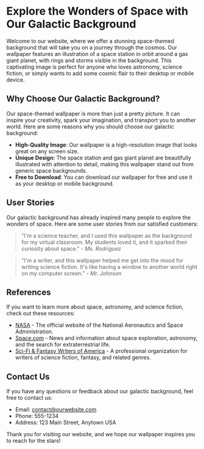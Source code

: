<!--font:Roboto-->

# Explore the Wonders of Space with Our Galactic Background

Welcome to our website, where we offer a stunning space-themed background that will take you on a journey through the cosmos. Our wallpaper features an illustration of a space station in orbit around a gas giant planet, with rings and storms visible in the background. This captivating image is perfect for anyone who loves astronomy, science fiction, or simply wants to add some cosmic flair to their desktop or mobile device.

## Why Choose Our Galactic Background?

Our space-themed wallpaper is more than just a pretty picture. It can inspire your creativity, spark your imagination, and transport you to another world. Here are some reasons why you should choose our galactic background:

- **High-Quality Image**: Our wallpaper is a high-resolution image that looks great on any screen size.
- **Unique Design**: The space station and gas giant planet are beautifully illustrated with attention to detail, making this wallpaper stand out from generic space backgrounds.
- **Free to Download**: You can download our wallpaper for free and use it as your desktop or mobile background.

## User Stories

Our galactic background has already inspired many people to explore the wonders of space. Here are some user stories from our satisfied customers:

> "I'm a science teacher, and I used this wallpaper as the background for my virtual classroom. My students loved it, and it sparked their curiosity about space." - _Ms. Rodriguez_

> "I'm a writer, and this wallpaper helped me get into the mood for writing science fiction. It's like having a window to another world right on my computer screen." - _Mr. Johnson_

## References

If you want to learn more about space, astronomy, and science fiction, check out these resources:

- [NASA](#) - The official website of the National Aeronautics and Space Administration.
- [Space.com](#) - News and information about space exploration, astronomy, and the search for extraterrestrial life.
- [Sci-Fi & Fantasy Writers of America](#) - A professional organization for writers of science fiction, fantasy, and related genres.

## Contact Us

If you have any questions or feedback about our galactic background, feel free to contact us:

- Email: [contact@ourwebsite.com](mailto:contact@ourwebsite.com)
- Phone: 555-1234
- Address: 123 Main Street, Anytown USA

Thank you for visiting our website, and we hope our wallpaper inspires you to reach for the stars!

<!--

Write me content for website with wallpaper which alt text is:

"An illustration of a space station in orbit around a gas giant planet, with rings and storms visible in the background."

The name/title of the page should not be 1:1 copy of the alt text but rather a real content of the website which is using this wallpaper.

- Use markdown format 
- Start with heading
- Heading should be short and concise
- The content should look like a real website 
- The website should not be about the wallpaper, wallpaper is just a related background
- Heading should be contain work "wallpaper" or "background"
- Include real sections like references, contact, user stories, etc. use things relevant to the page purpose.
- Feel free to use structure like headings, bullets, numbering, blockquotes, paragraphs, horizontal lines, etc.
- You can use formatting like bold or _italic_
- You can include UTF-8 emojis
- Links should be only #hash anchors (and you can refer to the document itself)
- Do not include images


---


# Explore the Wonders of Space with Our Galactic Background

Welcome to our website, where we offer a stunning space-themed background that will take you on a journey through the cosmos. Our wallpaper features an illustration of a space station in orbit around a gas giant planet, with rings and storms visible in the background. This captivating image is perfect for anyone who loves astronomy, science fiction, or simply wants to add some cosmic flair to their desktop or mobile device.

## Why Choose Our Galactic Background?

Our space-themed wallpaper is more than just a pretty picture. It can inspire your creativity, spark your imagination, and transport you to another world. Here are some reasons why you should choose our galactic background:

- **High-Quality Image**: Our wallpaper is a high-resolution image that looks great on any screen size.
- **Unique Design**: The space station and gas giant planet are beautifully illustrated with attention to detail, making this wallpaper stand out from generic space backgrounds.
- **Free to Download**: You can download our wallpaper for free and use it as your desktop or mobile background.

## User Stories

Our galactic background has already inspired many people to explore the wonders of space. Here are some user stories from our satisfied customers:

> "I'm a science teacher, and I used this wallpaper as the background for my virtual classroom. My students loved it, and it sparked their curiosity about space." - _Ms. Rodriguez_

> "I'm a writer, and this wallpaper helped me get into the mood for writing science fiction. It's like having a window to another world right on my computer screen." - _Mr. Johnson_

## References

If you want to learn more about space, astronomy, and science fiction, check out these resources:

- [NASA](#) - The official website of the National Aeronautics and Space Administration.
- [Space.com](#) - News and information about space exploration, astronomy, and the search for extraterrestrial life.
- [Sci-Fi & Fantasy Writers of America](#) - A professional organization for writers of science fiction, fantasy, and related genres.

## Contact Us

If you have any questions or feedback about our galactic background, feel free to contact us:

- Email: [contact@ourwebsite.com](mailto:contact@ourwebsite.com)
- Phone: 555-1234
- Address: 123 Main Street, Anytown USA

Thank you for visiting our website, and we hope our wallpaper inspires you to reach for the stars!

-->
